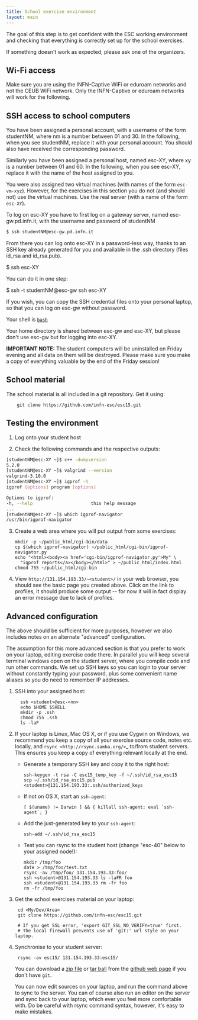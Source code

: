 ```yaml
---
title: School exercise environment
layout: main
---
```


The goal of this step is to get confident with the ESC working
environment and checking that everything is correctly set up for the
school exercises.

If something doesn't work as expected, please ask one of the
organizers.

Wi-Fi access
------------

Make sure you are using the INFN-Captive WiFi or eduroam networks and
not the CEUB WiFi network. Only the INFN-Captive or eduroam networks
will work for the following.

SSH access to school computers
------------------------------

You have been assigned a personal account, with a username of the
form studentNM, where nm is a number between 01 and 30. In the
following, when you see studentNM, replace it with your personal
account. You should also have received the corresponding
password.

Similarly you have been assigned a personal host, named esc-XY, where
xy is a number between 01 and 60. In the following, when you see
esc-XY, replace it with the name of the host assigned to you.

You were also assigned two virtual machines (with names of the form
`esc-vm-xyz`). However, for the exercises in this section you do not (and 
should not) use the 
virtual machines. Use the real server (with a name of the form
`esc-XY`).

To log on esc-XY you have to first log on a gateway server, named
esc-gw.pd.infn.it, with the username and password of studentNM

```sh
$ ssh studentNM@esc-gw.pd.infn.it
```

From there you can log onto esc-XY in a password-less way, thanks to an SSH
key already generated for you and available in the .ssh directory
(files id_rsa and id_rsa.pub).

$ ssh esc-XY

You can do it in one step:

$ ssh -t studentNM@esc-gw ssh esc-XY

If you wish, you can copy the SSH credential files onto your personal
laptop, so that you can log on esc-gw without password.

Your shell is [`bash`](http://www.gnu.org/s/bash)

Your home directory is shared between esc-gw and esc-XY, but
please don't use esc-gw but for logging into esc-XY.

<div class="alert alert-danger" role="alert">
<strong>IMPORTANT NOTE:</strong> The student computers will be uninstalled on Friday
evening and all data on them will be destroyed. Please make sure you make
a copy of everything valuable by the end of the Friday session!
</div>


School material
---------------

The school material is all included in a git repository. Get it using:

        git clone https://github.com/infn-esc/esc15.git

Testing the environment
-----------------------

1. Log onto your student host

2. Check the following commands and the respective outputs:

```sh
[studentNM@esc-XY ~]$ c++ -dumpversion
5.2.0
[studentNM@esc-XY ~]$ valgrind --version
valgrind-3.10.0
[studentNM@esc-XY ~]$ igprof -h
igprof [options] program [options]

Options to igprof:
-h, --help                  	this help message
...
[studentNM@esc-XY ~]$ which igprof-navigator
/usr/bin/igprof-navigator
```

3. Create a web area where you will put output from some exercises:

       mkdir -p ~/public_html/cgi-bin/data
       cp $(which igprof-navigator) ~/public_html/cgi-bin/igprof-navigator.py
       echo "<html><body><a href='cgi-bin/igprof-navigator.py'>My" \
         "igprof reports</a></body></html>" > ~/public_html/index.html
       chmod 755 ~/public_html/cgi-bin

4. View `http://131.154.193.33/~<student>/` in your web browser, you
   should see the basic page you created above. Click on the link to
   profiles, it should produce some output -- for now it will in fact
   display an error message due to lack of profiles.

Advanced configuration
----------------------

The above should be sufficient for more purposes, however we also includes
notes on an alternate "advanced" configuration.

The assumption for this more advanced section is that you prefer to work on
your laptop, editing exercise code there. In parallel you will keep several
terminal windows open on the student server, where you compile code and run
other commands. We set up SSH keys so you can login to your server without
constantly typing your password, plus some convenient name aliases so you do
need to remember IP addresses.

1. SSH into your assigned host:

         ssh <student>@esc-<nn>
         echo $HOME $SHELL
         mkdir -p .ssh
         chmod 755 .ssh
         ls -laF

2. If your laptop is Linux, Mac OS X, or if you use Cygwin on Windows, we
   recommend you keep a copy of all your exercise source code, notes etc.
   locally, and `rsync <http://rsync.samba.org/>`_ to/from student servers.
   This ensures you keep a copy of everything relevant locally at the end.

   * Generate a temporary SSH key and copy it to the right host:

         ssh-keygen -t rsa -C esc15_temp_key -f ~/.ssh/id_rsa_esc15
         scp ~/.ssh/id_rsa_esc15.pub <student>@131.154.193.33:.ssh/authorized_keys

   * If not on OS X, start an `ssh-agent`:

         [ $(uname) != Darwin ] && { killall ssh-agent; eval `ssh-agent`; }

   * Add the just-generated key to your `ssh-agent`:

         ssh-add ~/.ssh/id_rsa_esc15

   * Test you can rsync to the student host (change "esc-40" below to your
     assigned node!):

         mkdir /tmp/foo
         date > /tmp/foo/test.txt
         rsync -av /tmp/foo/ 131.154.193.33:foo/
         ssh <student>@131.154.193.33 ls -laFR foo
         ssh <student>@131.154.193.33 rm -fr foo
         rm -fr /tmp/foo

3. Get the school exercises material on your laptop:

        cd <My/Dev/Area>
        git clone https://github.com/infn-esc/esc15.git

        # If you get SSL error, 'export GIT_SSL_NO_VERIFY=true' first.
        # The local firewall prevents use of 'git:' url style on your laptop.

4. Synchronise to your student server:

        rsync -av esc15/ 131.154.193.33:esc15/

   You can download a [zip file](https://github.com/infn-esc/esc15/zipball/master)
   or [tar ball](https://github.com/infn-esc/esc/tarball/master) from the
   [github web page](http://github.com/infn-esc/esc15) if you don't have `git`.

   You can now edit sources on your laptop, and run the command above to sync
   to the server. You can of course also run an editor on the server and sync
   back to your laptop, which ever you feel more comfortable with. Do be
   careful with rsync command syntax, however, it's easy to make mistakes.
